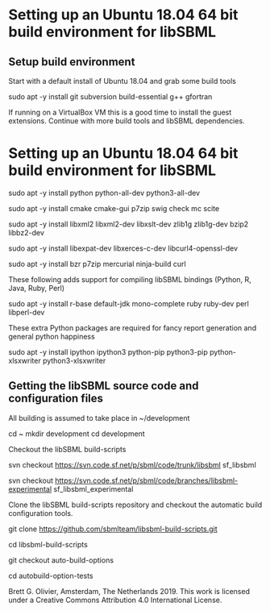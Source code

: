 # Setting up an Ubuntu 18.04 64 bit build environment for libSBML

## Setup build environment

Start with a default install of Ubuntu 18.04 and grab some build tools 

 sudo apt -y install git subversion build-essential g++ gfortran
 
If running on a VirtualBox VM this is a good time to install the guest extensions.
Continue with more build tools and libSBML dependencies.

# Setting up an Ubuntu 18.04 64 bit build environment for libSBML

 sudo apt -y install python python-all-dev python3-all-dev 
 
 sudo apt -y install cmake cmake-gui p7zip swig check mc scite
 
 sudo apt -y install libxml2 libxml2-dev libxslt-dev zlib1g zlib1g-dev bzip2 libbz2-dev
 
 sudo apt -y install libexpat-dev libxerces-c-dev libcurl4-openssl-dev
 
 sudo apt -y install bzr p7zip mercurial ninja-build curl
 
These following adds support for compiling libSBML bindings (Python, R, Java, Ruby, Perl)
 
 sudo apt -y install r-base default-jdk mono-complete ruby ruby-dev perl libperl-dev 

These extra Python packages are required for fancy report generation and general python happiness

  sudo apt -y install ipython ipython3 python-pip python3-pip python-xlsxwriter python3-xlsxwriter
  
## Getting the libSBML source code and configuration files

All building is assumed to take place in ~/development

 cd ~
 mkdir development
 cd development

Checkout the libSBML build-scripts

 svn checkout https://svn.code.sf.net/p/sbml/code/trunk/libsbml sf_libsbml
 
 svn checkout https://svn.code.sf.net/p/sbml/code/branches/libsbml-experimental sf_libsbml_experimental
 
Clone the libSBML build-scripts repository and checkout the automatic build configuration tools.

 git clone https://github.com/sbmlteam/libsbml-build-scripts.git
 
 cd libsbml-build-scripts
 
 git checkout auto-build-options
 
 cd autobuild-option-tests

Brett G. Olivier, Amsterdam, The Netherlands 2019. This work is licensed under a Creative Commons Attribution 4.0 International License.



















